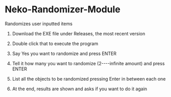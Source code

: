 # Neko-Randomizer-Module
Randomizes user inputted items

1) Download the EXE file under Releases, the most recent version

2) Double click that to execute the program

3) Say Yes you want to randomize and press ENTER

4) Tell it how many you want to randomize (2----infinite amount) and press ENTER

5) List all the objects to be randomized pressing Enter in between each one

6) At the end, results are shown and asks if you want to do it again

